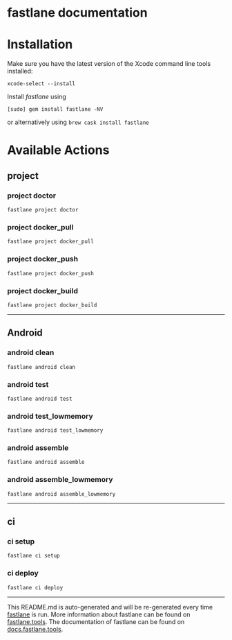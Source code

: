 fastlane documentation
================
# Installation

Make sure you have the latest version of the Xcode command line tools installed:

```
xcode-select --install
```

Install _fastlane_ using
```
[sudo] gem install fastlane -NV
```
or alternatively using `brew cask install fastlane`

# Available Actions
## project
### project doctor
```
fastlane project doctor
```

### project docker_pull
```
fastlane project docker_pull
```

### project docker_push
```
fastlane project docker_push
```

### project docker_build
```
fastlane project docker_build
```


----

## Android
### android clean
```
fastlane android clean
```

### android test
```
fastlane android test
```

### android test_lowmemory
```
fastlane android test_lowmemory
```

### android assemble
```
fastlane android assemble
```

### android assemble_lowmemory
```
fastlane android assemble_lowmemory
```


----

## ci
### ci setup
```
fastlane ci setup
```

### ci deploy
```
fastlane ci deploy
```


----

This README.md is auto-generated and will be re-generated every time [fastlane](https://fastlane.tools) is run.
More information about fastlane can be found on [fastlane.tools](https://fastlane.tools).
The documentation of fastlane can be found on [docs.fastlane.tools](https://docs.fastlane.tools).
